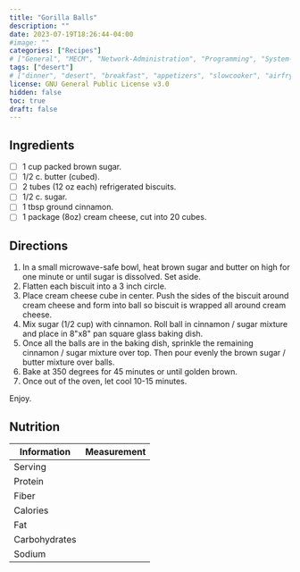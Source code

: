 ```yaml
---
title: "Gorilla Balls"
description: ""
date: 2023-07-19T18:26:44-04:00
#image: ""
categories: ["Recipes"]
# ["General", "MECM", "Network-Administration", "Programming", "System-Administration", "Recipes"]
tags: ["desert"]
# ["dinner", "desert", "breakfast", "appetizers", "slowcooker", "airfryer"]
license: GNU General Public License v3.0 
hidden: false
toc: true
draft: false
---
```


## Ingredients

- [ ] 1 cup packed brown sugar.
- [ ] 1/2 c. butter (cubed).
- [ ] 2 tubes (12 oz each) refrigerated biscuits.
- [ ] 1/2 c. sugar.
- [ ] 1 tbsp ground cinnamon.
- [ ] 1 package (8oz) cream cheese, cut into 20 cubes.

## Directions

1. In a small microwave-safe bowl, heat brown sugar and butter on high for one minute or until sugar is dissolved. Set aside.
2. Flatten each biscuit into a 3 inch circle. 
3. Place cream cheese cube in center. Push the sides of the biscuit around cream cheese and form into ball so biscuit is wrapped all around cream cheese.
4. Mix sugar (1/2 cup) with cinnamon. Roll ball in cinnamon / sugar mixture and place in 8"x8" pan square glass baking dish.
5. Once all the balls are in the baking dish, sprinkle the remaining cinnamon / sugar mixture over top. Then pour evenly the brown sugar / butter mixture over balls.
6. Bake at 350 degrees for 45 minutes or until golden brown.
7. Once out of the oven, let cool 10-15 minutes.

Enjoy.

## Nutrition

| Information   | Measurement |
|---------------|-------------|
| Serving       |             |
| Protein       |             |
| Fiber         |             |
| Calories      |             |
| Fat           |             |
| Carbohydrates |             |
| Sodium        |             |
